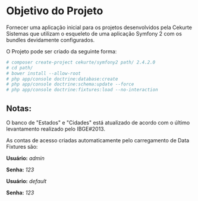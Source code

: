 Objetivo do Projeto
========================

Fornecer uma aplicação inicial para os projetos desenvolvidos pela Cekurte Sistemas que utilizam o esqueleto de uma aplicação Symfony 2 com os bundles devidamente configurados.

O Projeto pode ser criado da seguinte forma:

```bash
# composer create-project cekurte/symfony2 path/ 2.4.2.0
# cd path/
# bower install --allow-root
# php app/console doctrine:database:create
# php app/console doctrine:schema:update --force
# php app/console doctrine:fixtures:load --no-interaction
```

## Notas:

O banco de "Estados" e "Cidades" está atualizado de acordo com o último levantamento realizado pelo IBGE#2013.

As contas de acesso criadas automaticamente pelo carregamento de Data Fixtures são:

**Usuário:** *admin*

**Senha:** *123*

**Usuário:** *default*

**Senha:** *123*
